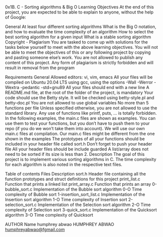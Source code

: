 0x1B. C - Sorting algorithms & Big O
Learning Objectives
At the end of this project, you are expected to be able to explain to anyone, without the help of Google:

General
At least four different sorting algorithms
What is the Big O notation, and how to evaluate the time complexity of an algorithm
How to select the best sorting algorithm for a given input
What is a stable sorting algorithm
Copyright - Plagiarism
You are tasked to come up with solutions for the tasks below yourself to meet with the above learning objectives.
You will not be able to meet the objectives of this or any following project by copying and pasting someone else’s work.
You are not allowed to publish any content of this project.
Any form of plagiarism is strictly forbidden and will result in removal from the program

Requirements
General
Allowed editors: vi, vim, emacs
All your files will be compiled on Ubuntu 20.04 LTS using gcc, using the options -Wall -Werror -Wextra -pedantic -std=gnu89
All your files should end with a new line
A README.md file, at the root of the folder of the project, is mandatory
Your code should use the Betty style. It will be checked using betty-style.pl and betty-doc.pl
You are not allowed to use global variables
No more than 5 functions per file
Unless specified otherwise, you are not allowed to use the standard library. Any use of functions like printf, puts, … is totally forbidden.
In the following examples, the main.c files are shown as examples. You can use them to test your functions, but you don’t have to push them to your repo (if you do we won’t take them into account). We will use our own main.c files at compilation. Our main.c files might be different from the one shown in the examples
The prototypes of all your functions should be included in your header file called sort.h
Don’t forget to push your header file
All your header files should be include guarded
A list/array does not need to be sorted if its size is less than 2.
Description
The goal of this project is to implement various sorting algorithms in C. The time complexity for each algorithm is also noted in the respective text files.

Table of contents
Files	Description
sort.h	Header file containing all the function prototypes and struct definitions for this project
print_list.c	Function that prints a linked list
print_array.c	Function that prints an array
0-bubble_sort.c	Implementation of the Bubble sort algorithm
0-O	Time complexity of Bubble sort
1-insertion_sort_list.c	Implementation of the Insertion sort algorithm
1-O	Time complexity of Insertion sort
2-selection_sort.c	Implementation of the Selection sort algorithm
2-O	Time complexity of Selection sort
3-quick_sort.c	Implementation of the Quicksort algorithm
3-O	Time complexity of Quicksort

AUTHOR 
Name humphrey abwao
HUMPHREY ABWAO
humphreyabwao@fgmail.com
